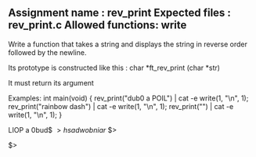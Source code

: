 Assignment name  : rev_print
Expected files   : rev_print.c
Allowed functions: write
--------------------------------------------------------------------------------

Write a function that takes a string and displays the string in reverse order 
followed by the newline.

Its prototype is constructed like this :
char *ft_rev_print (char *str)

It must return its argument

Examples:
int main(void)
{
    rev_print("dub0 a POIL") | cat -e
    write(1, "\n", 1);
    rev_print("rainbow dash") | cat -e
    write(1, "\n", 1);
    rev_print("") | cat -e
    write(1, "\n", 1);
}

LIOP a 0bud$
$>
hsad wobniar$
$>

$>
